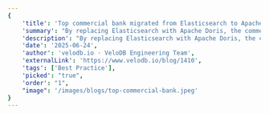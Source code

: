 ```yaml
---
{
    'title': 'Top commercial bank migrated from Elasticsearch to Apache Doris for PB-scale log storage and analytics',
    'summary': "By replacing Elasticsearch with Apache Doris, the commercial bank has saved 50% of resources while improving query speed by 2~4× and enjoying much simpler operations and maintenance.",
    'description': "By replacing Elasticsearch with Apache Doris, the commercial bank has saved 50% of resources while improving query speed by 2~4× and enjoying much simpler operations and maintenance.",
    'date': '2025-06-24',
    'author': 'velodb.io · VeloDB Engineering Team',
    'externalLink': 'https://www.velodb.io/blog/1410',
    'tags': ['Best Practice'],
    'picked': "true",
    'order': "1",
    "image": '/images/blogs/top-commercial-bank.jpeg'
}
---
```

